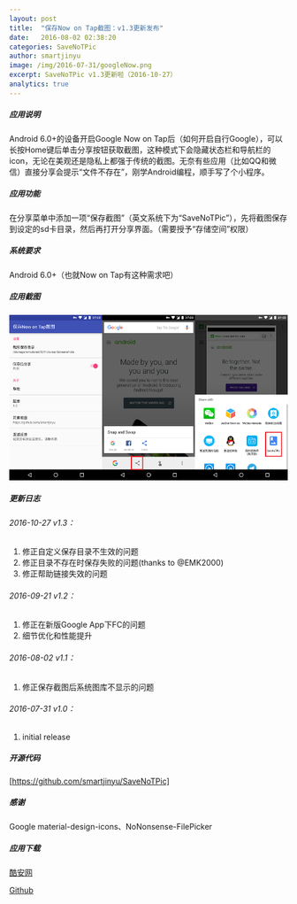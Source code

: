 ```yaml
---
layout: post
title:  "保存Now on Tap截图：v1.3更新发布"
date:   2016-08-02 02:38:20
categories: SaveNoTPic
author: smartjinyu
image: /img/2016-07-31/googleNow.png
excerpt: SaveNoTPic v1.3更新啦（2016-10-27）
analytics: true
---
```

##### 应用说明
Android 6.0+的设备开启Google Now on Tap后（如何开启自行Google），可以长按Home键后单击分享按钮获取截图，这种模式下会隐藏状态栏和导航栏的icon，无论在美观还是隐私上都强于传统的截图。无奈有些应用（比如QQ和微信）直接分享会提示“文件不存在”，刚学Android编程，顺手写了个小程序。


##### 应用功能
在分享菜单中添加一项“保存截图”（英文系统下为“SaveNoTPic”），先将截图保存到设定的sd卡目录，然后再打开分享界面。（需要授予“存储空间”权限）

##### 系统要求
Android 6.0+（也就Now on Tap有这种需求吧）

##### 应用截图
![Screenshot](\img\2016-07-31\SaveNoTPic.png)

##### 更新日志

###### 2016-10-27 v1.3：
1. 修正自定义保存目录不生效的问题
2. 修正目录不存在时保存失败的问题(thanks to @EMK2000)
3. 修正帮助链接失效的问题

###### 2016-09-21 v1.2：
1. 修正在新版Google App下FC的问题
2. 细节优化和性能提升

###### 2016-08-02 v1.1：
1. 修正保存截图后系统图库不显示的问题

###### 2016-07-31 v1.0：
1. initial release

##### 开源代码
[https://github.com/smartjinyu/SaveNoTPic]


##### 感谢
Google material-design-icons、NoNonsense-FilePicker


##### 应用下载
[酷安网]

[Github]

[https://github.com/smartjinyu/SaveNoTPic]:https://github.com/smartjinyu/SaveNoTPic
[Github]:https://github.com/smartjinyu/SaveNoTPic/releases/download/v1.3/com.smartjinyu.SaveNoTPic_1.3.apk
[酷安网]:http://www.coolapk.com/apk/com.smartjinyu.savenotpicsss